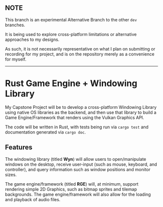 ## NOTE

This branch is an experimental Alternative Branch to the other `dev` branches.

It is being used to explore cross-platform limitations or alternative approaches to my designs.

As such, it is not necessarily representative on what I plan on submitting or recording for my project, and is on the repository merely as a convenience for myself.

---

# Rust Game Engine + Windowing Library

My Capstone Project will be to develop a cross-platform Windowing Library using native OS libraries as the backend, and then use that library to build a Game Engine/Framework that renders using the Vulkan Graphics API.

The code will be written in Rust, with tests being run via `cargo test` and documentation generated via `cargo doc`.

## Features

The windowing library (titled **Wyn**) will allow users to open/manipulate windows on the desktop, receive user-input (such as mouse, keyboard, and controller), and query information such as window positions and monitor sizes.

The game engine/framework (titled **RGE**) will, at minimum, support rendering simple 2D Graphics, such as bitmap sprites and tilemap backgrounds.
The game engine/framework will also allow for the loading and playback of audio files.

## Users

The primary intended users for these libraries are Game Developers, but the libraries are general enough (the windowing library in particular) that even non-game Application Developers could find use for them, too.

